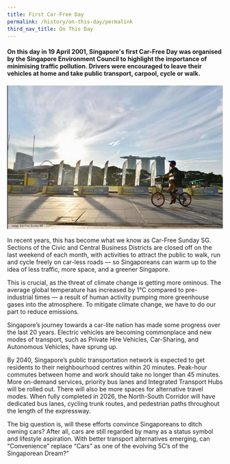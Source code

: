 ```yaml
---
title: First Car-Free Day
permalink: /history/on-this-day/permalink
third_nav_title: On This Day
---
```

#### On this day in 19 April 2001, Singapore's first Car-Free Day was organised by the Singapore Environment Council to highlight the importance of minimising traffic pollution. Drivers were encouraged to leave their vehicles at home and take public transport, carpool, cycle or walk.

![Alt text for image on Isomer site](/images/onthisday_carfreeday.jpg)

In recent years, this has become what we know as Car-Free Sunday SG. Sections of the Civic and Central Business Districts are closed off on the last weekend of each month, with activities to attract the public to walk, run and cycle freely on car-less roads — so Singaporeans can warm up to the idea of less traffic, more space, and a greener Singapore.

This is crucial, as the threat of climate change is getting more ominous. The average global temperature has increased by 1°C compared to pre-industrial times — a result of human activity pumping more greenhouse gases into the atmosphere. To mitigate climate change, we have to do our part to reduce emissions.

Singapore’s journey towards a car-lite nation has made some progress over the last 20 years. Electric vehicles are becoming commonplace and new modes of transport, such as Private Hire Vehicles, Car-Sharing, and Autonomous Vehicles, have sprung up.

By 2040, Singapore’s public transportation network is expected to get residents to their neighbourhood centres within 20 minutes. Peak-hour commutes between home and work should take no longer than 45 minutes. More on-demand services, priority bus lanes and Integrated Transport Hubs will be rolled out. There will also be more spaces for alternative travel modes. When fully completed in 2026, the North-South Corridor will have dedicated bus lanes, cycling trunk routes, and pedestrian paths throughout the length of the expressway.

The big question is, will these efforts convince Singaporeans to ditch owning cars? After all, cars are still regarded by many as a status symbol and lifestyle aspiration. With better transport alternatives emerging, can “Convenience” replace “Cars” as one of the evolving 5C’s of the Singaporean Dream?”